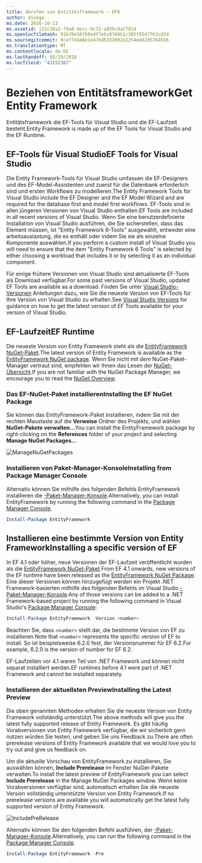 ```yaml
---
title: Abrufen von Entitätsframework – EF6
author: divega
ms.date: 2016-10-23
ms.assetid: 122c38a2-f9e8-4ecc-9c72-a83bc9af7814
ms.openlocfilehash: 91b78e56f60edf7ebc8769b1c385f8547f63cd3d
ms.sourcegitcommit: 0cef7d448e1e47bdb333002e2254ed42d57b45b6
ms.translationtype: MT
ms.contentlocale: de-DE
ms.lasthandoff: 08/29/2018
ms.locfileid: "43152387"
---
```

# <a name="get-entity-framework"></a><span data-ttu-id="6248c-102">Beziehen von Entitätsframework</span><span class="sxs-lookup"><span data-stu-id="6248c-102">Get Entity Framework</span></span>
<span data-ttu-id="6248c-103">Entitätsframework die EF-Tools für Visual Studio und die EF-Laufzeit besteht.</span><span class="sxs-lookup"><span data-stu-id="6248c-103">Entity Framework is made up of the EF Tools for Visual Studio and the EF Runtime.</span></span>

## <a name="ef-tools-for-visual-studio"></a><span data-ttu-id="6248c-104">EF-Tools für Visual Studio</span><span class="sxs-lookup"><span data-stu-id="6248c-104">EF Tools for Visual Studio</span></span>

<span data-ttu-id="6248c-105">Die Entity Framework-Tools für Visual Studio umfassen die EF-Designers und des EF-Model-Assistenten und zuerst für die Datenbank erforderlich sind und ersten Workflows zu modellieren.</span><span class="sxs-lookup"><span data-stu-id="6248c-105">The Entity Framework Tools for Visual Studio include the EF Designer and the EF Model Wizard and are required for the database first and model first workflows.</span></span> <span data-ttu-id="6248c-106">EF-Tools sind in allen jüngeren Versionen von Visual Studio enthalten.</span><span class="sxs-lookup"><span data-stu-id="6248c-106">EF Tools are included in all recent versions of Visual Studio.</span></span> <span data-ttu-id="6248c-107">Wenn Sie eine benutzerdefinierte Installation von Visual Studio ausführen, die Sie sicherstellen, dass das Element müssen, ist "Entity Framework 6-Tools" ausgewählt, entweder eine arbeitsauslastung, die es enthält oder indem Sie sie als einzelne Komponente auswählen.</span><span class="sxs-lookup"><span data-stu-id="6248c-107">If you perform a custom install of Visual Studio you will need to ensure that the item "Entity Framework 6 Tools" is selected by either choosing a workload that includes it or by selecting it as an individual component.</span></span>

<span data-ttu-id="6248c-108">Für einige frühere Versionen von Visual Studio sind aktualisierte EF-Tools als Download verfügbar.</span><span class="sxs-lookup"><span data-stu-id="6248c-108">For some past versions of Visual Studio, updated EF Tools are available as a download.</span></span> <span data-ttu-id="6248c-109">Finden Sie unter [Visual Studio-Versionen](~/ef6/what-is-new/visual-studio.md) Anleitungen dazu, wie Sie die neueste Version von EF-Tools für Ihre Version von Visual Studio zu erhalten.</span><span class="sxs-lookup"><span data-stu-id="6248c-109">See [Visual Studio Versions](~/ef6/what-is-new/visual-studio.md) for guidance on how to get the latest version of EF Tools available for your version of Visual Studio.</span></span>

## <a name="ef-runtime"></a><span data-ttu-id="6248c-110">EF-Laufzeit</span><span class="sxs-lookup"><span data-stu-id="6248c-110">EF Runtime</span></span>

<span data-ttu-id="6248c-111">Die neueste Version von Entity Framework steht als die [EntityFramework NuGet-Paket](http://nuget.org/packages/EntityFramework/).</span><span class="sxs-lookup"><span data-stu-id="6248c-111">The latest version of Entity Framework is available as the [EntityFramework NuGet package](http://nuget.org/packages/EntityFramework/).</span></span> <span data-ttu-id="6248c-112">Wenn Sie nicht mit dem NuGet-Paket-Manager vertraut sind, empfehlen wir Ihnen das Lesen der [NuGet-Übersicht](https://docs.microsoft.com/nuget/consume-packages/overview-and-workflow).</span><span class="sxs-lookup"><span data-stu-id="6248c-112">If you are not familiar with the NuGet Package Manager, we encourage you to read the [NuGet Overview](https://docs.microsoft.com/nuget/consume-packages/overview-and-workflow).</span></span>

### <a name="installing-the-ef-nuget-package"></a><span data-ttu-id="6248c-113">Das EF-NuGet-Paket installieren</span><span class="sxs-lookup"><span data-stu-id="6248c-113">Installing the EF NuGet Package</span></span>

<span data-ttu-id="6248c-114">Sie können das EntityFramework-Paket installieren, indem Sie mit der rechten Maustaste auf die **Verweise** Ordner des Projekts, und wählen **NuGet-Pakete verwalten...**</span><span class="sxs-lookup"><span data-stu-id="6248c-114">You can install the EntityFramework package by right-clicking on the **References** folder of your project and selecting **Manage NuGet Packages…**</span></span>

![ManageNuGetPackages](~/ef6/media/managenugetpackages.png)

### <a name="installing-from-package-manager-console"></a><span data-ttu-id="6248c-116">Installieren von Paket-Manager-Konsole</span><span class="sxs-lookup"><span data-stu-id="6248c-116">Installing from Package Manager Console</span></span>

<span data-ttu-id="6248c-117">Alternativ können Sie mithilfe des folgenden Befehls EntityFramework installieren die [-Paket-Manager-Konsole](http://docs.nuget.org/docs/start-here/using-the-package-manager-console).</span><span class="sxs-lookup"><span data-stu-id="6248c-117">Alternatively, you can install EntityFramework by running the following command in the [Package Manager Console](http://docs.nuget.org/docs/start-here/using-the-package-manager-console).</span></span>

``` powershell
Install-Package EntityFramework
```

## <a name="installing-a-specific-version-of-ef"></a><span data-ttu-id="6248c-118">Installieren eine bestimmte Version von Entity Framework</span><span class="sxs-lookup"><span data-stu-id="6248c-118">Installing a specific version of EF</span></span>

<span data-ttu-id="6248c-119">In EF 4.1 oder höher, neue Versionen der EF-Laufzeit veröffentlicht wurden als die [EntityFramework NuGet-Paket](https://www.nuget.org/packages/EntityFramework/).</span><span class="sxs-lookup"><span data-stu-id="6248c-119">From EF 4.1 onwards, new versions of the EF runtime have been released as the [EntityFramework NuGet Package](https://www.nuget.org/packages/EntityFramework/).</span></span> <span data-ttu-id="6248c-120">Eine dieser Versionen können hinzugefügt werden ein Projekt .NET Framework-basierten mithilfe des folgenden Befehls im Visual Studio [-Paket-Manager-Konsole](http://docs.nuget.org/docs/start-here/using-the-package-manager-console):</span><span class="sxs-lookup"><span data-stu-id="6248c-120">Any of those versions can be added to a .NET Framework-based project by running the following command in Visual Studio's [Package Manager Console](http://docs.nuget.org/docs/start-here/using-the-package-manager-console):</span></span>

``` powershell
Install-Package EntityFramework -Version <number>
```

<span data-ttu-id="6248c-121">Beachten Sie, dass `<number>` stellt dar, die bestimmte Version von EF zu installieren.</span><span class="sxs-lookup"><span data-stu-id="6248c-121">Note that `<number>` represents the specific version of EF to install.</span></span> <span data-ttu-id="6248c-122">So ist beispielsweise 6.2.0 fest, der Versionsnummer für EF 6.2.</span><span class="sxs-lookup"><span data-stu-id="6248c-122">For example, 6.2.0 is the version of number for EF 6.2.</span></span>   

<span data-ttu-id="6248c-123">EF-Laufzeiten vor 4.1 waren Teil von .NET Framework und können nicht separat installiert werden.</span><span class="sxs-lookup"><span data-stu-id="6248c-123">EF runtimes before 4.1 were part of .NET Framework and cannot be installed separately.</span></span>

### <a name="installing-the-latest-preview"></a><span data-ttu-id="6248c-124">Installieren der aktuellsten Preview</span><span class="sxs-lookup"><span data-stu-id="6248c-124">Installing the Latest Preview</span></span>

<span data-ttu-id="6248c-125">Die oben genannten Methoden erhalten Sie die neueste Version von Entity Framework vollständig unterstützt.</span><span class="sxs-lookup"><span data-stu-id="6248c-125">The above methods will give you the latest fully supported release of Entity Framework.</span></span> <span data-ttu-id="6248c-126">Es gibt häufig Vorabversionen von Entity Framework verfügbar, die wir sicherlich gern nutzen würden Sie testen, und geben Sie uns Feedback zu.</span><span class="sxs-lookup"><span data-stu-id="6248c-126">There are often prerelease versions of Entity Framework available that we would love you to try out and give us feedback on.</span></span>

<span data-ttu-id="6248c-127">Um die aktuelle Vorschau von EntityFramework zu installieren, Sie auswählen können, **Include Prerelease** im Fenster NuGet-Pakete verwalten.</span><span class="sxs-lookup"><span data-stu-id="6248c-127">To install the latest preview of EntityFramework you can select **Include Prerelease** in the Manage NuGet Packages window.</span></span> <span data-ttu-id="6248c-128">Wenn keine Vorabversionen verfügbar sind, automatisch erhalten Sie die neueste Version vollständig unterstützte Version von Entity Framework.</span><span class="sxs-lookup"><span data-stu-id="6248c-128">If no prerelease versions are available you will automatically get the latest fully supported version of Entity Framework.</span></span>

![IncludePreRelease](~/ef6/media/includeprerelease.png)

<span data-ttu-id="6248c-130">Alternativ können Sie den folgenden Befehl ausführen, der [-Paket-Manager-Konsole](http://docs.nuget.org/docs/start-here/using-the-package-manager-console).</span><span class="sxs-lookup"><span data-stu-id="6248c-130">Alternatively, you can run the following command in the [Package Manager Console](http://docs.nuget.org/docs/start-here/using-the-package-manager-console).</span></span>

``` powershell
Install-Package EntityFramework -Pre
```
